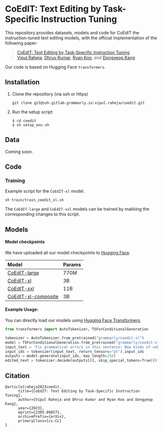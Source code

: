 # CoEdIT: Text Editing by Task-Specific Instruction Tuning

This repository provides datasets, models and code for CoEdIT the instruction-tuned text editing models, with the official implementation of the following paper:
> [CoEdIT: Text Editing by Task-Specific Instruction Tuning](URL) <br>
> [Vipul Raheja](https://github.com/vipulraheja), [Dhruv Kumar](https://github.com/ddhruvkr), [Ryan Koo](https://github.com/kooryan), and [Dongyeop Kang](https://github.com/dykang)

Our code is based on Hugging Face `transformers`.

## Installation
1. Clone the repository (via ssh or https)
   ```
   git clone git@ssh.gitlab.grammarly.io:vipul.raheja/coedit.git
   ```
   
2. Run the setup script
   ```
   $ cd coedit
   $ sh setup_env.sh
   ```

## Data
Coming soon.

## Code
### Training
Example script for the `CoEdIT-xl` model. 
```
sh train/train_coedit_xl.sh
```
The `CoEdIT-large` and `CoEdIT-xxl` models can be trained by makking the corresponding changes to this script. 

## Models

#### Model checkpoints
We have uploaded all our model checkpoints to [Hugging Face](https://huggingface.co/grammarly). 

| Model         | Params        | 
| :-------------|:-------------  |
| [CoEdIT-large](https://huggingface.co/grammarly/coedit-large)      | 770M  | 
| [CoEdIT-xl](https://huggingface.co/grammarly/coedit-xl)    | 3B  | 
| [CoEdIT-xxl](https://huggingface.co/grammarly/coedit-xxl)    | 11B  | 
| [CoEdIT-xl-composite](https://huggingface.co/grammarly/coedit-xl-composite)    | 3B  |


#### Example Usage:
You can directly load our models using [Hugging Face Transformers](https://github.com/huggingface/transformers).
```python
from transformers import AutoTokenizer, T5ForConditionalGeneration

tokenizer = AutoTokenizer.from_pretrained("grammarly/coedit-xl")
model = T5ForConditionalGeneration.from_pretrained("grammarly/coedit-xl")
input_text = 'Fix grammatical errors in this sentence: New kinds of vehicles will be invented with new technology than today.'
input_ids = tokenizer(input_text, return_tensors="pt").input_ids
outputs = model.generate(input_ids, max_length=256)
edited_text = tokenizer.decode(outputs[0], skip_special_tokens=True)[0]
```

## Citation
```
@article{raheja2023coedit,
      title={CoEdIT: Text Editing by Task-Specific Instruction Tuning}, 
      author={Vipul Raheja and Dhruv Kumar and Ryan Koo and Dongyeop Kang},
      year={2023},
      eprint={2305.09857},
      archivePrefix={arXiv},
      primaryClass={cs.CL}
}
```
